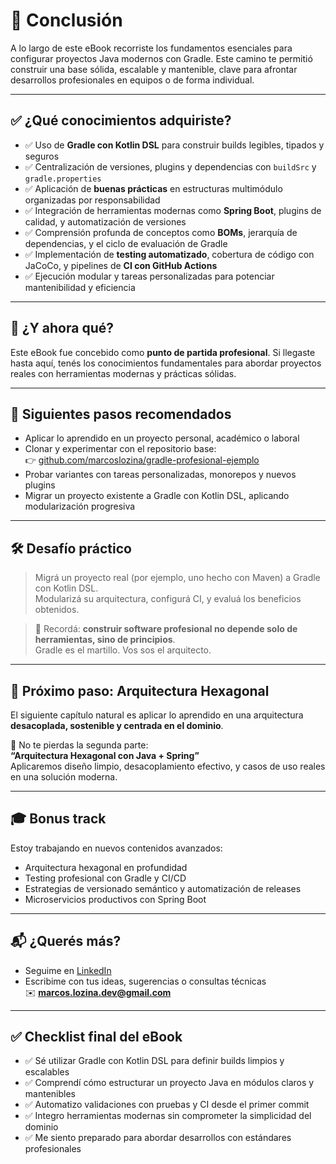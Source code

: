 
# 📘 Conclusión

A lo largo de este eBook recorriste los fundamentos esenciales para configurar proyectos Java modernos con Gradle. Este camino te permitió construir una base sólida, escalable y mantenible, clave para afrontar desarrollos profesionales en equipos o de forma individual.

---

## ✅ ¿Qué conocimientos adquiriste?

- ✅ Uso de **Gradle con Kotlin DSL** para construir builds legibles, tipados y seguros
- ✅ Centralización de versiones, plugins y dependencias con `buildSrc` y `gradle.properties`
- ✅ Aplicación de **buenas prácticas** en estructuras multimódulo organizadas por responsabilidad
- ✅ Integración de herramientas modernas como **Spring Boot**, plugins de calidad, y automatización de versiones
- ✅ Comprensión profunda de conceptos como **BOMs**, jerarquía de dependencias, y el ciclo de evaluación de Gradle
- ✅ Implementación de **testing automatizado**, cobertura de código con JaCoCo, y pipelines de **CI con GitHub Actions**
- ✅ Ejecución modular y tareas personalizadas para potenciar mantenibilidad y eficiencia

---

## 🎯 ¿Y ahora qué?

Este eBook fue concebido como **punto de partida profesional**. Si llegaste hasta aquí, tenés los conocimientos fundamentales para abordar proyectos reales con herramientas modernas y prácticas sólidas.

---

## 🔄 Siguientes pasos recomendados

- Aplicar lo aprendido en un proyecto personal, académico o laboral
- Clonar y experimentar con el repositorio base:  
  👉 [github.com/marcoslozina/gradle-profesional-ejemplo](https://github.com/marcoslozina/gradle-profesional-ejemplo)
- Probar variantes con tareas personalizadas, monorepos y nuevos plugins
- Migrar un proyecto existente a Gradle con Kotlin DSL, aplicando modularización progresiva

---

## 🛠️ Desafío práctico

> Migrá un proyecto real (por ejemplo, uno hecho con Maven) a Gradle con Kotlin DSL.  
> Modularizá su arquitectura, configurá CI, y evaluá los beneficios obtenidos.

> 💬 Recordá: **construir software profesional no depende solo de herramientas, sino de principios**.  
> Gradle es el martillo. Vos sos el arquitecto.

---

## 🚀 Próximo paso: Arquitectura Hexagonal

El siguiente capítulo natural es aplicar lo aprendido en una arquitectura **desacoplada, sostenible y centrada en el dominio**.

📗 No te pierdas la segunda parte:  
**“Arquitectura Hexagonal con Java + Spring”**  
Aplicaremos diseño limpio, desacoplamiento efectivo, y casos de uso reales en una solución moderna.

---

## 🎓 Bonus track

Estoy trabajando en nuevos contenidos avanzados:

- Arquitectura hexagonal en profundidad
- Testing profesional con Gradle y CI/CD
- Estrategias de versionado semántico y automatización de releases
- Microservicios productivos con Spring Boot

---

## 📬 ¿Querés más?

- Seguime en [LinkedIn](https://www.linkedin.com/in/marcoslozina)
- Escribime con tus ideas, sugerencias o consultas técnicas  
  ✉️ **marcos.lozina.dev@gmail.com**

---

## ✅ Checklist final del eBook

- ✅ Sé utilizar Gradle con Kotlin DSL para definir builds limpios y escalables
- ✅ Comprendí cómo estructurar un proyecto Java en módulos claros y mantenibles
- ✅ Automatizo validaciones con pruebas y CI desde el primer commit
- ✅ Integro herramientas modernas sin comprometer la simplicidad del dominio
- ✅ Me siento preparado para abordar desarrollos con estándares profesionales  